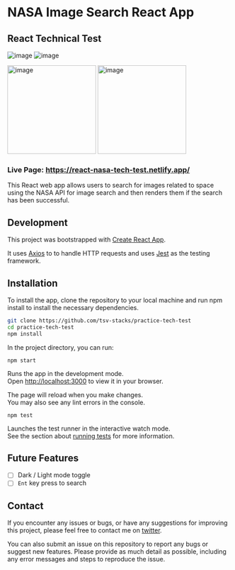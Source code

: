 # NASA Image Search React App

## React Technical Test

![image](https://user-images.githubusercontent.com/113384739/230782487-52517c25-baf8-4bc0-91ba-944aea859812.png)
![image](https://user-images.githubusercontent.com/113384739/230782522-2096dc7c-8b2d-4b26-944f-1d81c3a9393f.png)

<div style="display: inline-block;">
  <img src="https://user-images.githubusercontent.com/113384739/230782487-52517c25-baf8-4bc0-91ba-944aea859812.png" alt="image" width="200" height="auto">
  <img src="https://user-images.githubusercontent.com/113384739/230782522-2096dc7c-8b2d-4b26-944f-1d81c3a9393f.png" alt="image" width="200" height="auto">
</div>


### Live Page: https://react-nasa-tech-test.netlify.app/

This React web app allows users to search for images related to space using the NASA API for image search and then renders them if the search has been successful.

## Development

This project was bootstrapped with [Create React App](https://github.com/facebook/create-react-app).

It uses [Axios](https://www.npmjs.com/package/axios) to to handle HTTP requests and uses [Jest](https://jestjs.io/) as the testing framework.

## Installation

To install the app, clone the repository to your local machine and run npm install to install the necessary dependencies.

```bash
git clone https://github.com/tsv-stacks/practice-tech-test
cd practice-tech-test
npm install
```

In the project directory, you can run:

`npm start`

Runs the app in the development mode.\
Open [http://localhost:3000](http://localhost:3000) to view it in your browser.

The page will reload when you make changes.\
You may also see any lint errors in the console.

`npm test`

Launches the test runner in the interactive watch mode.\
See the section about [running tests](https://facebook.github.io/create-react-app/docs/running-tests) for more information.

## Future Features

- [ ] Dark / Light mode toggle
- [ ] `Ent` key press to search

## Contact

If you encounter any issues or bugs, or have any suggestions for improving this project, please feel free to contact me on [twitter](https://twitter.com/tsv_stacks).

You can also submit an issue on this repository to report any bugs or suggest new features. Please provide as much detail as possible, including any error messages and steps to reproduce the issue.
